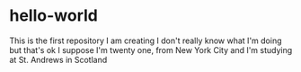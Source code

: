 # hello-world
This is the first repository I am creating
I don't really know what I'm doing but that's ok I suppose
I'm twenty one, from New York City and I'm studying at St. Andrews in Scotland
